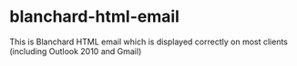 # blanchard-html-email

This is Blanchard HTML email which is displayed correctly on most clients (including Outlook 2010 and Gmail)
